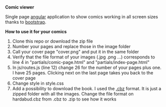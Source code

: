 **Comic viewer**

Single page [angular](https://angularjs.org) application to show comics working in all screen sizes thanks to [bootstrap](http://getbootstrap.com). 

**How to use it for your comics**

1. Clone this repo or download the zip file
2. Number your pages and replace those in the image folder
3. Call your cover page "cover.png" and put it in the same folder
4. Verify that the file format of your images (.jpg .png ...) corresponds to line 4 in "partials/comic-page.html" and "partials/index-page.html"
5. In js/routes.js (line 12) change 26 for the number of your pages plus one. I have 25 pages. Clicking next on the last page takes you back to the cover page
6. Change style in style.css
7. Add a possibility to download the book. I used the [.cbz](http://en.wikipedia.org/wiki/Comic_book_archive) format. It is just a zipped folder with all the images. Change the file format on hardabud.cbz from .cbz to .zip to see how it works

